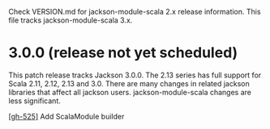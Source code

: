 Check VERSION.md for jackson-module-scala 2.x release information. This file tracks jackson-module-scala 3.x.

# 3.0.0 (release not yet scheduled)

This patch release tracks Jackson 3.0.0. The 2.13 series has full support for Scala 2.11, 2.12, 2.13 and 3.0. There are many changes in related jackson libraries
that affect all jackson users. jackson-module-scala changes are less significant.

[[gh-525]](https://github.com/FasterXML/jackson-module-scala/issues/525) Add ScalaModule builder 
